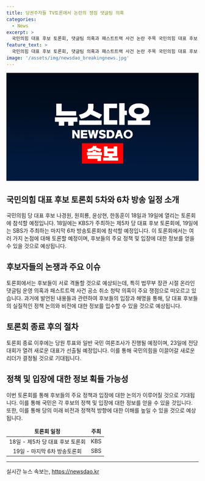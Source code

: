 ```yaml
---
title: 당권주자들 TV토론에서 논란의 쟁점 댓글팀 의혹
categories:
  - News
excerpt: >
  국민의힘 대표 후보 토론회, 댓글팀 의혹과 패스트트랙 사건 논란 주목 국민의힘 대표 후보 토론회에는 나경원, 원희룡, 윤상현, 한동훈 후보가 참석했다. 법무부 장관 시절 온라인 댓글팀 운영 의혹, 패스트트랙(신속처리안건) 사건 공소 취소 청탁 등을 놓고 격돌이 예상되며, 이에 대한 후보들의 입장을 통해 논란이 확산되고 있다. 후보들은 19일 SBS가 주관하는 마지막 토론회에 참석할 예정이며, 23일 전당대회에서 새 대표가 선출된다.
feature_text: >
  국민의힘 대표 후보 토론회, 댓글팀 의혹과 패스트트랙 사건 논란 주목 국민의힘 대표 후보 토론회에는 나경원, 원희룡, 윤상현, 한동훈 후보가 참석했다. 법무부 장관 시절 온라인 댓글팀 운영 의혹, 패스트트랙(신속처리안건) 사건 공소 취소 청탁 등을 놓고 격돌이 예상되며, 이에 대한 후보들의 입장을 통해 논란이 확산되고 있다. 후보들은 19일 SBS가 주관하는 마지막 토론회에 참석할 예정이며, 23일 전당대회에서 새 대표가 선출된다.
image: '/assets/img/newsdao_breakingnews.jpg'
---
```


<p><img src="/assets/img/newsdao_breakingnews.jpg" alt="flaretime 속보" /></p>

<h2 data-ke-size="size26">국민의힘 대표 후보 토론회 5차와 6차 방송 일정 소개</h2>

<p data-ke-size="size16">국민의힘 당 대표 후보 나경원, 원희룡, 윤상현, 한동훈이 18일과 19일에 열리는 토론회에 참석할 예정입니다. 18일에는 KBS가 주최하는 제5차 당 대표 후보 토론회에, 19일에는 SBS가 주최하는 마지막 6차 방송토론회에 참석할 예정입니다. 이 토론회에서는 여러 가지 논점에 대해 토론할 예정이며, 후보들의 주요 정책 및 입장에 대한 정보를 얻을 수 있을 것으로 예상됩니다.</p>

<h2 data-ke-size="size26">후보자들의 논쟁과 주요 이슈</h2>

<p data-ke-size="size16">토론회에서는 후보들이 서로 격돌할 것으로 예상되는데, 특히 법무부 장관 시절 온라인 댓글팀 운영 의혹과 패스트트랙 사건 공소 취소 청탁 의혹이 주요 쟁점으로 떠오르고 있습니다. 과거에 발언된 내용들과 관련하여 후보들의 입장과 해명을 통해, 당 대표 후보들의 실질적인 정책 논의와 비전에 대한 정보를 입수할 수 있을 것으로 예상됩니다.</p>

<h2 data-ke-size="size26">토론회 종료 후의 절차</h2>

<p data-ke-size="size16">토론회 종료 이후에는 당원 투표와 일반 국민 여론조사가 진행될 예정이며, 23일에 전당대회가 열려 새로운 대표가 선출될 예정입니다. 이를 통해 국민의힘을 이끌어갈 새로운 리더가 결정될 것으로 기대됩니다.</p>

<h2 data-ke-size="size26">정책 및 입장에 대한 정보 획들 가능성</h2>

<p data-ke-size="size16">이번 토론회를 통해 후보들의 주요 정책과 입장에 대한 논의가 이루어질 것으로 기대됩니다. 이를 통해 국민은 각 후보의 정책 및 입장에 대한 정보를 얻을 수 있을 것입니다. 또한, 이를 통해 당의 미래 비전과 정책적 방향에 대한 이해를 높일 수 있을 것으로 예상됩니다.</p>

<table>
    <thead>
        <tr>
            <td style="text-align: center; height: 17px;"><b>토론회 일정</b></td>
            <td style="text-align: center; height: 17px;"><b>주최</b></td>
        </tr>
    </thead>
    <tbody>
        <tr>
            <td style="text-align: center; height: 17px;">18일 - 제5차 당 대표 후보 토론회</td>
            <td style="text-align: center; height: 17px;">KBS</td>
        </tr>
        <tr>
            <td style="text-align: center; height: 17px;">19일 - 마지막 6차 방송토론회</td>
            <td style="text-align: center; height: 17px;">SBS</td>
        </tr>
    </tbody>
</table>

<p><hr></p>
실시간 뉴스 속보는, <a href="https://newsdao.kr" rel="dofollow">https://newsdao.kr</a>



